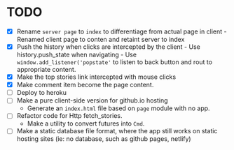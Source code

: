 # TODO
- [X] Rename `server page` to `index` to differentiage from actual page in client
        - Renamed client page to conten and retaint server to index
- [X] Push the history when clicks are intercepted by the client
        - Use history.push_state when navigating
        - Use `window.add_listener('popstate'` to listen to back button and rout to appropriate content.
- [x] Make the top stories link intercepted with mouse clicks
- [X] Make comment item become the page content.
- [ ] Deploy to heroku
- [ ] Make a pure client-side version for github.io hosting
    - Generate an `index.html` file based on `page` module with no app.
- [ ] Refactor code for Http fetch_stories.
    - Make a utility to convert futures into `Cmd`.
- [ ] Make a static database file format, where the app still works on
    static hosting sites (ie: no database, such as github pages, netlify)
